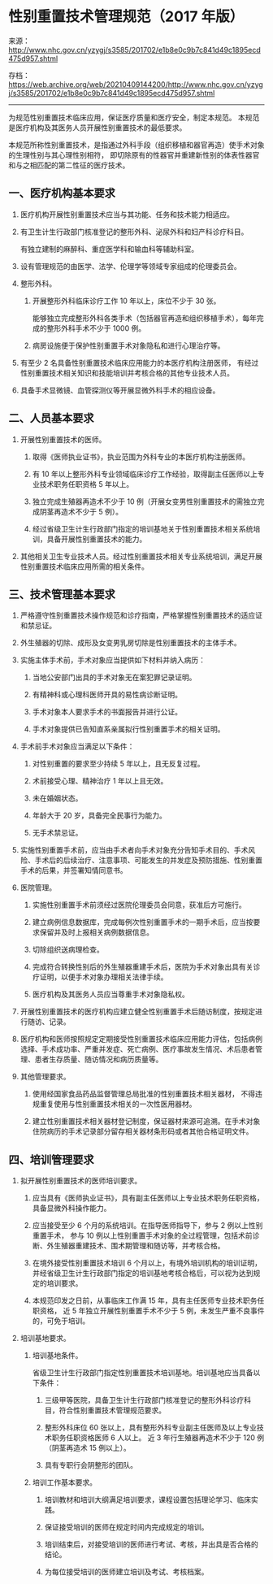 # 性别重置技术管理规范（2017 年版）

来源：<http://www.nhc.gov.cn/yzygj/s3585/201702/e1b8e0c9b7c841d49c1895ecd475d957.shtml>

存档：<https://web.archive.org/web/20210409144200/http://www.nhc.gov.cn/yzygj/s3585/201702/e1b8e0c9b7c841d49c1895ecd475d957.shtml>

---

为规范性别重置技术临床应用，保证医疗质量和医疗安全，制定本规范。
本规范是医疗机构及其医务人员开展性别重置技术的最低要求。

本规范所称性别重置技术，是指通过外科手段（组织移植和器官再造）使手术对象的生理性别与其心理性别相符，
即切除原有的性器官并重建新性别的体表性器官和与之相匹配的第二性征的医疗技术。

## 一、医疗机构基本要求

1. 医疗机构开展性别重置技术应当与其功能、任务和技术能力相适应。

1. 有卫生计生行政部门核准登记的整形外科、泌尿外科和妇产科诊疗科目。

   有独立建制的麻醉科、重症医学科和输血科等辅助科室。

1. 设有管理规范的由医学、法学、伦理学等领域专家组成的伦理委员会。

1. 整形外科。

   1. 开展整形外科临床诊疗工作 10 年以上，床位不少于 30 张。

      能够独立完成整形外科各类手术（包括器官再造和组织移植手术），每年完成的整形外科手术不少于 1000 例。

   1. 病房设施便于保护性别重置手术对象隐私和进行心理治疗等。

1. 有至少 2 名具备性别重置技术临床应用能力的本医疗机构注册医师，
   有经过性别重置技术相关知识和技能培训并考核合格的其他专业技术人员。

1. 具备手术显微镜、血管探测仪等开展显微外科手术的相应设备。

## 二、人员基本要求

1. 开展性别重置技术的医师。

   1. 取得《医师执业证书》，执业范围为外科专业的本医疗机构注册医师。

   1. 有 10 年以上整形外科专业领域临床诊疗工作经验，取得副主任医师以上专业技术职务任职资格 5 年以上。

   1. 独立完成生殖器再造术不少于 10 例（开展女变男性别重置技术的需独立完成阴茎再造术不少于 5 例）。

   1. 经过省级卫生计生行政部门指定的培训基地关于性别重置技术相关系统培训，具备开展性别重置技术的能力。

1. 其他相关卫生专业技术人员。经过性别重置技术相关专业系统培训，满足开展性别重置技术临床应用所需的相关条件。

## 三、技术管理基本要求

1. 严格遵守性别重置技术操作规范和诊疗指南，严格掌握性别重置技术的适应证和禁忌证。

1. 外生殖器的切除、成形及女变男乳房切除是性别重置技术的主体手术。

1. 实施主体手术前，手术对象应当提供如下材料并纳入病历：

   1. 当地公安部门出具的手术对象无在案犯罪记录证明。

   1. 有精神科或心理科医师开具的易性病诊断证明。

   1. 手术对象本人要求手术的书面报告并进行公证。

   1. 手术对象提供已告知直系亲属拟行性别重置手术的相关证明。

1. 手术前手术对象应当满足以下条件：

   1. 对性别重置的要求至少持续 5 年以上，且无反复过程。

   1. 术前接受心理、精神治疗 1 年以上且无效。

   1. 未在婚姻状态。

   1. 年龄大于 20 岁，具备完全民事行为能力。

   1. 无手术禁忌证。

1. 实施性别重置手术前，应当由手术者向手术对象充分告知手术目的、手术风险、手术后的后续治疗、注意事项、可能发生的并发症及预防措施、性别重置手术的后果，并签署知情同意书。

1. 医院管理。

   1. 实施性别重置手术前须经过医院伦理委员会同意，获准后方可施行。

   1. 建立病例信息数据库，完成每例次性别重置手术的一期手术后，应当按要求保留并及时上报相关病例数据信息。

   1. 切除组织送病理检查。

   1. 完成符合转换性别后的外生殖器重建手术后，医院为手术对象出具有关诊疗证明，以便手术对象办理相关法律手续。

   1. 医疗机构及其医务人员应当尊重手术对象隐私权。

1. 开展性别重置技术的医疗机构应建立健全性别重置手术后随访制度，按规定进行随访、记录。

1. 医疗机构和医师按照规定定期接受性别重置技术临床应用能力评估，包括病例选择、手术成功率、严重并发症、死亡病例、医疗事故发生情况、术后患者管理、患者生存质量、随访情况和病历质量等。

1. 其他管理要求。

   1. 使用经国家食品药品监督管理总局批准的性别重置技术相关器材，
      不得违规重复使用与性别重置技术相关的一次性医用器材。

   1. 建立性别重置技术相关器材登记制度，保证器材来源可追溯。在手术对象住院病历的手术记录部分留存相关器材条形码或者其他合格证明文件。

## 四、培训管理要求

1. 拟开展性别重置技术的医师培训要求。

   1. 应当具有《医师执业证书》，具有副主任医师以上专业技术职务任职资格，具备显微外科操作能力。

   1. 应当接受至少 6 个月的系统培训。在指导医师指导下，参与 2 例以上性别重置手术，
      参与 10 例以上性别重置手术对象的全过程管理，包括术前诊断、外生殖器重建技术、围术期管理和随访等，并考核合格。

   1. 在境外接受性别重置技术培训 6 个月以上，有境外培训机构的培训证明，
      并经省级卫生计生行政部门指定的培训基地考核合格后，可以视为达到规定的培训要求。

   1. 本规范印发之日前，从事临床工作满 15 年，具有主任医师专业技术职务任职资格，
      近 5 年独立开展性别重置手术不少于 5 例，未发生严重不良事件的，可免于培训。

1. 培训基地要求。

   1. 培训基地条件。

      省级卫生计生行政部门指定性别重置技术培训基地。培训基地应当具备以下条件：

      1. 三级甲等医院，具备卫生计生行政部门核准登记的整形外科诊疗科目，符合性别重置技术管理规范要求。

      1. 整形外科床位 60 张以上，具有整形外科专业副主任医师及以上专业技术职务任职资格医师 6 人以上。
         近 3 年行生殖器再造术不少于 120 例（阴茎再造术 15 例以上）。

      1. 具有专职行会阴整形的团队。

   1. 培训工作基本要求。

      1. 培训教材和培训大纲满足培训要求，课程设置包括理论学习、临床实践。

      1. 保证接受培训的医师在规定时间内完成规定的培训。

      1. 培训结束后，对接受培训的医师进行考试、考核，并出具是否合格的结论。

      1. 为每位接受培训的医师建立培训及考试、考核档案。
